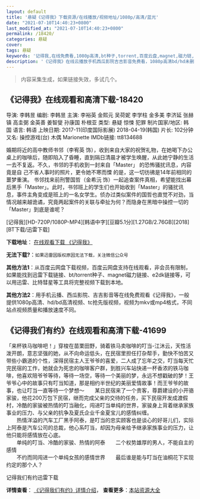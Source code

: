 ```yaml
---
layout: default
title: '悬疑《记得我》下载资源/在线播放/视频地址/1080p/高清/蓝光'
date: "2021-07-10T14:40:23+0800"
last_modified_at: "2021-07-10T14:40:23+0800"
permalink: /18420/
categories: 悬疑
cover:
tags: 悬疑
keywords: '记得我,在线免费看,1080p高清,bt种子,torrent,百度云盘,magnet,磁力链,迅雷下载资源'
description: '《记得我》在线云播放手机西瓜影院吉吉影音免费看，1080p高清bd/hd未删减完整版和tc抢先枪版，mkv/mp4格式，附带bt/torrent种子、magnet/磁力链、百度云盘、网盘资源迅雷下载链接'
---
```


>内容采集生成，如果链接失效，多试几个。


## 《记得我》在线观看和高清下载-18420

导演: 李韩昱 编剧: 李韩昱 主演: 李裕英 金熙元 吴荷妮 李学柱 金多美 李济延 张赫镇 高圭弼 金英善 姜智燮 孙康国 朴根亚 类型: 悬疑 惊悚 犯罪 制片国家/地区: 韩国 语言: 韩语 上映日期: 2017-11(印度国际影展) 2018-04-19(韩国) 片长: 102分钟 又名: 操控游戏(台) 木偶 Marionette IMDb链接: tt8134688

婚期将近的高中教师书邻（李宥英 饰），收到来自大家的祝贺礼物，在她喝下办公桌上的咖啡后，随即陷入了昏睡，直到隔日清晨才被学生唤醒，从此她宁静的生活一去不复返。不久，书邻的手机收到一封来自「Master」 的恐怖骚扰讯息，内容竟是自 己不省人事时的照片，更令她不寒而慄 的是，这一切彷彿是14年前相同的噩梦重演。 书邻找来前刑警国哲（金希沅 饰）一起追查案件真相，希望能找出幕后黑手「Master」。此时，书邻班上的学生们也开始收到「Master」的骚扰讯息，事件主角变成是班上的一名女学生。侦办过类似案件的国哲也直觉不对劲，当情况越来越诡谲，究竟两起案件的关联与牵扯为何？而隐身在黑暗中操控一切的「Master」到底是谁呢？


[记得我][HD-720P/1080P-MP4][韩语中字][豆瓣5.1分][1.27GB/2.76GB][2018][BT下载/迅雷下载]

**下载地址**： [在线观看下载 《记得我》](https://www.btdx8.com/torrent/jdw_2018.html) 


**无法下载?**：`如果迅雷因版权原因无法下载，关注微信公众号 `

**其他方法1**：从百度云网盘下载视频，百度云网盘支持在线观看，非会员有限制，如果能找到迅雷下载链接、bt/torrent种子、magnet磁力链接、e2dk链接等，可以用迅雷、比特彗星等工具将完整视频下载到本地。

**其他方法2**：用手机云播、西瓜影院、吉吉影音等在线免费观看《记得我》，一般提供1080p高清、hd/bd高清视频、tc抢先版视频，视频为mkv或mp4格式，不同站点视频质量和播放速度不同。


## 《记得我们有约》在线观看和高清下载-41699

「来杯铁马咖啡吧！」穿梭在苗栗田野，骑着铁马卖咖啡的叮当-江沐云，天性活泼开朗，意志坚强的她，从不向命运低头，在民宿里担任打杂帮手，勤快不怕苦又带些小霸道的个性，深得民宿主人王爷爷的喜爱，二人成了忘年之交，叮当每天忙完民宿的工作，她就会为死忠的咖啡客户群，到胜兴车站快递一杯香浓的铁马咖啡，他喜欢陪爷爷等待，等待一场空，等待一个美丽的梦，永远不想戳破的梦！王爷爷心中的故事只有叮当知道，那是相约半世纪的美丽爱情故事！而王爷爷的故事，也让叮当一直等待一个梦想～　　某日民宿来了一个贵客，尊爵建设的小开骆家骏，他花200万包下民宿，继而完成父亲的交待的任务，买下民宿开发成渡假村，冷酷的家骏被热情的叮当融化，闯进叮当单纯的世界，家骏身上背着继承家族事业的压力、与父亲的抗争及夏氏企业千金夏宝儿的感情纠缠。<br />　　热情洋溢的汽车工厂黑手阿泰，是叮当的忠实顾客也是谈心的好哥儿们，实际上阿泰是汽车公司的总裁，他心系叮当，却因为母亲给予继承家族事业的压力，让他只能将感情放在心底。<br />　　单纯的叮当、冷酷的家骏、热情的阿泰　　二个权势雄厚的男人，不能自主的感情<br />　　不约而同闯进一个单纯女孩的感情世界　　最后谁是能与叮当在油桐花下实现约定的那个人？


记得我们有约迅雷下载

**详情查看**： [《记得我们有约》详情介绍](/movie/41699/)， **查看更多**：[本站资源大全](/movie/t/all/)

